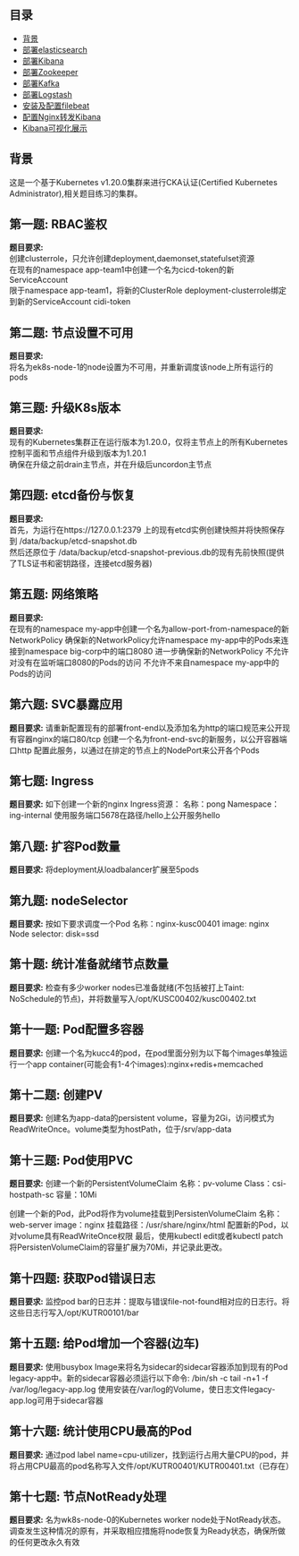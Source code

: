 ## 目录
- [背景](#背景)
- [部署elasticsearch](#部署elasticsearch)
- [部署Kibana](#部署Kibana)
- [部署Zookeeper](#部署Zookeeper)
- [部署Kafka](#部署Kafka)
- [部署Logstash](#部署Logstash)
- [安装及配置filebeat](#安装及配置filebeat)
- [配置Nginx转发Kibana](#配置Nginx转发Kibana)
- [Kibana可视化展示](#Kibana可视化展示)

## 背景
这是一个基于Kubernetes v1.20.0集群来进行CKA认证(Certified Kubernetes Administrator),相关题目练习的集群。

## 第一题: RBAC鉴权
**题目要求:**  
创建clusterrole，只允许创建deployment,daemonset,statefulset资源  
在现有的namespace app-team1中创建一个名为cicd-token的新ServiceAccount  
限于namespace app-team1，将新的ClusterRole deployment-clusterrole绑定到新的ServiceAccount cidi-token  

## 第二题: 节点设置不可用
**题目要求:**  
将名为ek8s-node-1的node设置为不可用，并重新调度该node上所有运行的pods  

## 第三题: 升级K8s版本
**题目要求:**  
现有的Kubernetes集群正在运行版本为1.20.0，仅将主节点上的所有Kubernetes控制平面和节点组件升级到版本为1.20.1  
确保在升级之前drain主节点，并在升级后uncordon主节点  

## 第四题: etcd备份与恢复
**题目要求:**  
首先，为运行在https://127.0.0.1:2379 上的现有etcd实例创建快照并将快照保存到 /data/backup/etcd-snapshot.db  
然后还原位于 /data/backup/etcd-snapshot-previous.db的现有先前快照(提供了TLS证书和密钥路径，连接etcd服务器)  

## 第五题: 网络策略
**题目要求:**  
在现有的namespace my-app中创建一个名为allow-port-from-namespace的新NetworkPolicy
确保新的NetworkPolicy允许namespace my-app中的Pods来连接到namespace big-corp中的端口8080
进一步确保新的NetworkPolicy
  不允许对没有在监听端口8080的Pods的访问
  不允许不来自namespace my-app中的Pods的访问

## 第六题: SVC暴露应用
**题目要求:**
请重新配置现有的部署front-end以及添加名为http的端口规范来公开现有容器nginx的端口80/tcp
创建一个名为front-end-svc的新服务，以公开容器端口http
配置此服务，以通过在排定的节点上的NodePort来公开各个Pods

## 第七题: Ingress
**题目要求:**
如下创建一个新的nginx Ingress资源：
名称：pong
Namespace：ing-internal
使用服务端口5678在路径/hello上公开服务hello

## 第八题: 扩容Pod数量
**题目要求:**
将deployment从loadbalancer扩展至5pods

## 第九题: nodeSelector
**题目要求:**
按如下要求调度一个Pod
名称：nginx-kusc00401
image: nginx
Node selector: disk=ssd

## 第十题: 统计准备就绪节点数量
**题目要求:**
检查有多少worker nodes已准备就绪(不包括被打上Taint: NoSchedule的节点)，并将数量写入/opt/KUSC00402/kusc00402.txt

## 第十一题: Pod配置多容器
**题目要求:**
创建一个名为kucc4的pod，在pod里面分别为以下每个images单独运行一个app container(可能会有1-4个images):nginx+redis+memcached

## 第十二题: 创建PV
**题目要求:**
创建名为app-data的persistent volume，容量为2Gi，访问模式为ReadWriteOnce。volume类型为hostPath，位于/srv/app-data

## 第十三题: Pod使用PVC
**题目要求:**
创建一个新的PersistentVolumeClaim
名称：pv-volume
Class：csi-hostpath-sc
容量：10Mi

创建一个新的Pod，此Pod将作为volume挂载到PersistenVolumeClaim
名称：web-server
image：nginx
挂载路径：/usr/share/nginx/html
配置新的Pod，以对volume具有ReadWriteOnce权限
最后，使用kubectl edit或者kubectl patch将PersistenVolumeClaim的容量扩展为70Mi，并记录此更改。 

## 第十四题: 获取Pod错误日志
**题目要求:**
监控pod bar的日志并：提取与错误file-not-found相对应的日志行。将这些日志行写入/opt/KUTR00101/bar

## 第十五题: 给Pod增加一个容器(边车)
**题目要求:**
使用busybox Image来将名为sidecar的sidecar容器添加到现有的Pod legacy-app中。新的sidecar容器必须运行以下命令:
/bin/sh -c tail -n+1 -f /var/log/legacy-app.log
使用安装在/var/log的Volume，使日志文件legacy-app.log可用于sidecar容器

## 第十六题: 统计使用CPU最高的Pod
**题目要求:**
通过pod label name=cpu-utilizer，找到运行占用大量CPU的pod，并将占用CPU最高的pod名称写入文件/opt/KUTR00401/KUTR00401.txt（已存在）

## 第十七题: 节点NotReady处理
**题目要求:**
名为wk8s-node-0的Kubernetes worker node处于NotReady状态。调查发生这种情况的原有，并采取相应措施将node恢复为Ready状态，确保所做的任何更改永久有效

